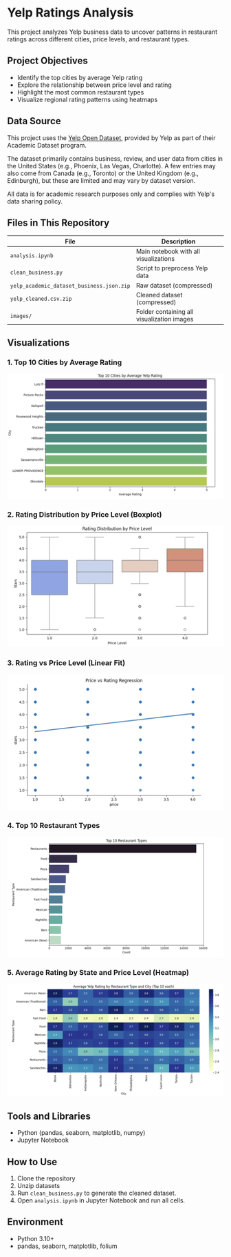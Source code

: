 # Yelp Ratings Analysis

This project analyzes Yelp business data to uncover patterns in restaurant ratings across different cities, price levels, and restaurant types.

## Project Objectives
- Identify the top cities by average Yelp rating
- Explore the relationship between price level and rating
- Highlight the most common restaurant types
- Visualize regional rating patterns using heatmaps

## Data Source

This project uses the [Yelp Open Dataset](https://www.yelp.com/dataset), provided by Yelp as part of their Academic Dataset program.

The dataset primarily contains business, review, and user data from cities in the United States (e.g., Phoenix, Las Vegas, Charlotte). A few entries may also come from Canada (e.g., Toronto) or the United Kingdom (e.g., Edinburgh), but these are limited and may vary by dataset version.

All data is for academic research purposes only and complies with Yelp's data sharing policy.


## Files in This Repository

| File                                      | Description                              |
|-------------------------------------------|------------------------------------------|
| `analysis.ipynb`                          | Main notebook with all visualizations    |
| `clean_business.py`                       | Script to preprocess Yelp data           |
| `yelp_academic_dataset_business.json.zip` | Raw dataset (compressed)                 |
| `yelp_cleaned.csv.zip`                    | Cleaned dataset (compressed)             |
| `images/`                                 | Folder containing all visualization images|


## Visualizations

### 1. Top 10 Cities by Average Rating
![Top Cities by Rating](images/top_cities_by_rating.jpg)

### 2. Rating Distribution by Price Level (Boxplot)
![Price vs Rating Boxplot](images/price_vs_rating_boxplot.jpg)

### 3. Rating vs Price Level (Linear Fit)
![Price vs Rating Regression](images/price_vs_rating_regression.jpg)

### 4. Top 10 Restaurant Types
![Top Restaurant Types](images/top_restaurant_types.jpg)

### 5. Average Rating by State and Price Level (Heatmap)
![Heatmap State Price](images/heatmap_state_price.jpg)

## Tools and Libraries
- Python (pandas, seaborn, matplotlib, numpy)
- Jupyter Notebook

## How to Use
1. Clone the repository
2. Unzip datasets
3. Run `clean_business.py` to generate the cleaned dataset.
4. Open `analysis.ipynb` in Jupyter Notebook and run all cells.

## Environment
- Python 3.10+
- pandas, seaborn, matplotlib, folium

